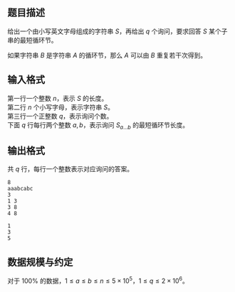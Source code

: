 ## 题目描述

给出一个由小写英文字母组成的字符串 $S$，再给出 $q$ 个询问，要求回答 $S$ 某个子串的最短循环节。

如果字符串 $B$ 是字符串 $A$ 的循环节，那么 $A$ 可以由 $B$ 重复若干次得到。

## 输入格式

第一行一个整数 $n$，表示 $S$ 的长度。  
第二行 $n$ 个小写字母，表示字符串 $S$。  
第三行一个正整数 $q$，表示询问个数。  
下面 $q$ 行每行两个整数 $a,b$，表示询问 $S_{a\dots b}$ 的最短循环节长度。

## 输出格式

共 $q$ 行，每行一个整数表示对应询问的答案。

```input1
8
aaabcabc
3
1 3
3 8
4 8
```

```output1
1
3
5
```

## 数据规模与约定

对于 $100\%$ 的数据，$1\leq a\leq b\leq n\leq 5\times 10^5$，$1\leq q\leq 2\times 10^6$。


